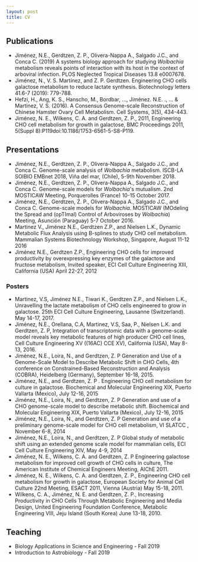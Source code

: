 ```yaml
---
layout: post
title: CV
---
```


## Publications
- Jiménez, N.E., Gerdtzen, Z. P., Olivera-Nappa A., Salgado J.C., and Conca C. (2019) A systems biology approach for studying _Wolbachia_ metabolism reveals points of interaction with its host in the context of arboviral infection. PLOS Neglected Tropical Diseases 13.8 e0007678. 
- Jiménez, N., V. S. Martínez, and Z. P. Gerdtzen. Engineering CHO cells galactose metabolism to reduce lactate synthesis. Biotechnology letters 41.6-7 (2019): 779-788.
- Hefzi, H., Ang, K. S., Hanscho, M., Bordbar, ..., Jiménez. N.E. ., ... & Martinez, V. S. (2016). A Consensus Genome-scale Reconstruction of Chinese Hamster Ovary Cell Metabolism. Cell Systems, 3(5), 434-443.
- Jiménez, N. E., Wilkens, C. A. and Gerdtzen, Z. P., 2011, Engineering CHO cell metabolism for growth in galactose, BMC Proceedings 2011, 5(Suppl 8):P119doi:10.1186/1753-6561-5-S8-P119.

## Presentations
- Jiménez, N.E., Gerdtzen, Z. P., Olivera-Nappa A., Salgado J.C., and Conca C. Genome-scale analysis of _Wolbachia_ metabolism. ISCB-LA SOIBIO EMBnet 2018, Viña del mar, (Chile), 5-9th November 2018.
- Jiménez, N.E., Gerdtzen, Z. P., Olivera-Nappa A., Salgado J.C., and Conca C. Genome-scale models for _Wolbachia_'s mutualism. 2nd MOSTICAW Meeting, Porquerolles (France) 10-15 October 2017.
- Jiménez, N.E., Gerdtzen, Z. P., Olivera-Nappa A., Salgado J.C., and Conca C. Genome-scale models for _Wolbachia_. MOSTICAW (MOdeling the Spread and (opTImal) Control of Arboviroses by _Wolbachia_) Meeting, Asunción (Paraguay) 5-7 October 2016.	
- Martinez V., Jiménez N.E., Gerdtzen Z.P., and Nielsen L.K.,  Dynamic Metabolic Flux Analysis using B-splines to study CHO cell metabolism. Mammalian Systems Biotechnology Workshop, Singapore, August 11-12 2016
- Jiménez N.E., Gerdtzen Z.P., Engineering CHO cells for improved productivity by overexpressing key enzymes of the galactose and fructose metabolism, Invited speaker, ECI Cell Culture Engineering XIII, California (USA) April 22-27, 2012

### Posters
-  Martinez, V.S, Jiménez N.E., Tiwari K., Gerdtzen Z.P., and Nielsen L.K., Unravelling the lactate metabolism of CHO cells engineered to grow in galactose. 25th ECI Cell Culture Engineering, Lausanne (Switzerland). May 14-17, 2017.
- Jiménez, N.E., Orellana, C.A, Martinez, V.S, Saa, P., Nielsen L.K. and Gerdtzen, Z. P, Integration of transcriptomic data with a genome-scale model reveals key metabolic features of high producer CHO cell lines, Cell Culture Engineering XV ((16AC) CCE XV), California (USA), May 8-13, 2016.
- Jiménez, N.E., Loira, N., and Gerdtzen, Z. P  Generation and Use of a Genome-Scale Model to Describe Metabolic Shift in CHO Cells,  4th conference on Constrained-Based Reconstruction and Analysis (COBRA), Heidelberg (Germany), September 16-18, 2015.
-  Jiménez, N.E., and Gerdtzen, Z. P . Engineering CHO cell metabolism for culture in galactose. Biochemical and Molecular Engineering XIX, Puerto Vallarta (Mexico), July 12-16, 2015 
- Jiménez, N.E., Loira, N., and Gerdtzen, Z. P  Generation and use of a CHO genome-scale model to describe metabolic shift. Biochemical and Molecular Engineering XIX, Puerto Vallarta (Mexico), July 12-16, 2015 
-  Jiménez, N.E., Loira, N., and Gerdtzen, Z. P  Generation and use of a preliminary genome-scale model for CHO cell metabolism, VI SLATCC , November 6-8, 2014 
-  Jiménez, N.E., Loira, N., and Gerdtzen, Z. P  Global study of metabolic shift using an extended genome scale model for mammalian cells, ECI Cell Culture Engineering XIV, May 4-9, 2014 
- Jiménez, N. E., Wilkens, C. A. and Gerdtzen, Z. P Engineering galactose metabolism for improved cell growth of CHO cells in culture, The American Institute of Chemical Engineers Meeting, AIChE 2011.
-  Jiménez, N. E., Wilkens, C. A.  and Gerdtzen, Z. P., Engineering CHO cell metabolism for growth in galactose, European Society for Animal Cell Culture 22nd Meeting, ESACT 2011, Vienna (Austria) May 15-18, 2011.
-  Wilkens, C. A., Jiménez, N. E. and Gerdtzen, Z. P., Increasing Productivity in CHO Cells Through Metabolic Engineering and Media Design, United Engineering Foundation Conference, Metabolic Engineering VIII, Jeju Island (South Korea) June 13-18, 2010.

## Teaching
- Biology Applications in Science and Engineering - Fall 2019
- Introduction to Astrobiology - Fall 2019

